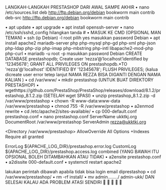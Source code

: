 LANGKAH-LANGKAH PRESTASHOP DARI AWAL SAMPE AKHIR
•	nano /etc/sources.list
deb http://ftp.debian.org/debian bookworm main contrib
deb-src http://ftp.debian.org/debian bookworm main contrib

•	apt update
•	apt upgrade
•	apt install openssh-server
•	nano /etc/ssh/sshd_config
hilangkan tanda #
•	MASUK KE CMD (OPSIONAL MAN TEMAN)
•	ssh (ip Debian) -l root
pilih yes
masukkan password Debian
•	apt install apache2 mariadb-server php php-mysql php-gd php-xml php-json
php-ldap php-zip php-imap php-mbstring php-intl libapache2-mod-php php-curl
•	mariadb -u root -p
masukkan password Debian
CREATE DATABASE prestashopdb;
Create user ‘rezza’@’localhost’identified by ‘12345678’;
GRANT ALL PRIVILEGES ON prestashopdb.*TO 'rezza'@'localhost' IDENTIFIED BY '12345678';
FLUSH PRIVILEGES;
(kalua dicreate user error tetep lanjut NAMA REZZA BISA DIGANTI DENGAN NAMA KALIAN )
•	cd /var/www/
•	mkdir prestashop (UNTUK BUAT DIREKTORY PRESTASHOP)
•	wgethttps://github.com/PrestaShop/PrestaShop/releases/download/8.1.2/prestashop_8.1.2.zip (SETELAH wget SPASI)
•	unzip prestashop_8.1.2.zip -d /var/www/prestashop
•	chown -R www-data:www-data /var/www/prestashop
•	chmod 755 -R /var/www/prestashop
•	a2enmod rewrite
•	cd /etc/apache2/sites-available/
•	cp 000-default.conf prestashop.conf
•	nano prestashop.conf
ServerName ukktkj.org
DocumentRoot /var/www/prestashop
ServerAdmin rezza@ukktkj.org

<Directory /var/www/prestashop>
AllowOverride All
Options +Indexes
Require all granted
</Directory>

ErrorLog ${APACHE_LOG_DIR}/prestashop.error.log
CustomLog ${APACHE_LOG_DIR}/prestashop.access.log combined
   </VirtualHost>
(YANG BAWAH ITU OPSIONAL BOLEH DITAMBAHKAN ATAU TIDAK)
•	a2ensite prestashop.conf
•	a2dissite 000-default.conf
•	systemctl restart apache2

lakukan perintah dibawah apabila tidak bisa login email diprestashop
•	cd /var/www/prestashop/
•	rm -rf install/
•	mv admin……../ admin-ukk/
DAN SELESAI KALAU ADA PROBLEM ATASI SENDIRI 🖕 🖕 🖕 🖕 🖕
